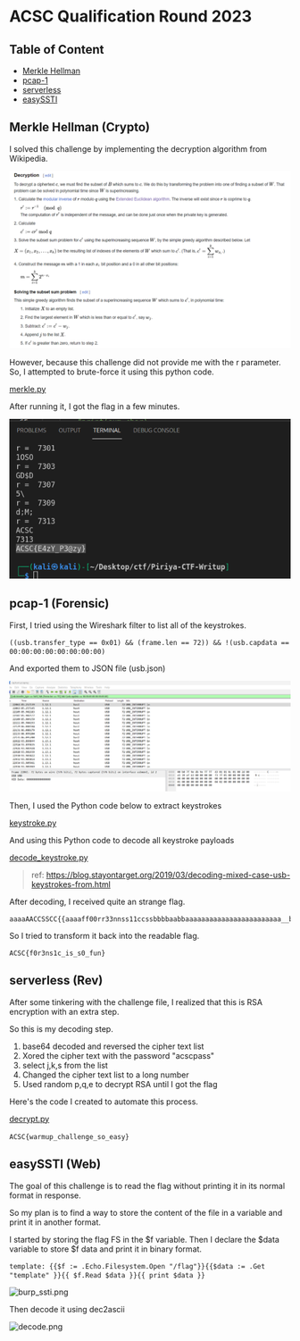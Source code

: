 # ACSC Qualification Round 2023
## Table of Content
- [Merkle Hellman](#Merkle-Hellman-(Crypto))
- [pcap-1](#pcap-1-(Forensic))
- [serverless](#serverless-(Rev))
- [easySSTI](#easySSTI-(Web))


## Merkle Hellman (Crypto)

I solved this challenge by implementing the decryption algorithm from Wikipedia.

![formula](./images/wikipedia.png)

However, because this challenge did not provide me with the r parameter. So, I attempted to brute-force it using this python code.

[merkle.py](./file/merkle.py)

After running it, I got the flag in a few minutes.

![flag](./images/flag-merkle.png)

## pcap-1 (Forensic)

First, I tried using the Wireshark filter to list all of the keystrokes.
```
((usb.transfer_type == 0x01) && (frame.len == 72)) && !(usb.capdata == 00:00:00:00:00:00:00:00)
```
And exported them to JSON file (usb.json)

![pcap.png](./images/pcap.png)

Then, I used the Python code below to extract keystrokes

[keystroke.py](./file/keystroke.py)

And using this Python code to decode all keystroke payloads

[decode_keystroke.py](./file/decode_keystroke.py)

> ref: https://blog.stayontarget.org/2019/03/decoding-mixed-case-usb-keystrokes-from.html


After decoding, I received quite an strange flag.

```
aaaaAACCSSCC{{aaaaff00rr33nnss11ccssbbbbaabbaaaaaaaaaaaaaaaaaaaaaaaa__bbaaaaiissccddaabb__aaaaaaaaaaaaaaaabbaaaaaaaaaaaass00aaaaaa__bbaaaaaaaaaaaaaaaabbaaaaaaaaaaaaaaffuummdeldelnnaaaaaaaaaaaaaaaaaaaaddddaabbbbccacacddbbccbbaaaabbaaaaaaaa}}
```
So I tried to transform it back into the readable flag.
```
ACSC{f0r3ns1c_is_s0_fun}
```

## serverless (Rev)

After some tinkering with the challenge file, I realized that this is RSA encryption with an extra step.

So this is my decoding step.

1. base64 decoded and reversed the cipher text list
2. Xored the cipher text with the password "acscpass"
3. select j,k,s from the list
4. Changed the cipher text list to a long number
5. Used random p,q,e to decrypt RSA until I got the flag

Here's the code I created to automate this process.

[decrypt.py](./file/decrypt.py)

```ACSC{warmup_challenge_so_easy}```


## easySSTI (Web)

The goal of this challenge is to read the flag without printing it in its normal format in response.

So my plan is to find a way to store the content of the file in a variable and print it in another format. 

I started by storing the flag FS in the $f variable. Then I declare the $data variable to store $f data and print it in binary format.

```
template: {{$f := .Echo.Filesystem.Open "/flag"}}{{$data := .Get "template" }}{{ $f.Read $data }}{{ print $data }}
```

![burp_ssti.png](./images/burp_ssti.png)

Then decode it using dec2ascii

![decode.png](./images/decode.png)
